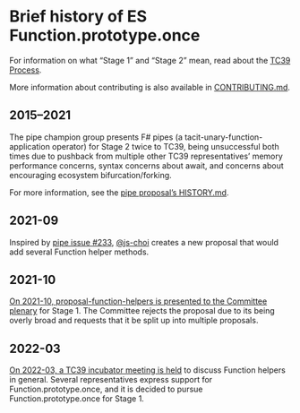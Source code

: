 # Brief history of ES Function.prototype.once
For information on what “Stage 1” and “Stage 2” mean,
read about the [TC39 Process][].

More information about contributing is also available in [CONTRIBUTING.md][].

## 2015–2021
The pipe champion group presents F# pipes (a tacit-unary-function-application
operator) for Stage 2 twice to TC39, being unsuccessful both times due to
pushback from multiple other TC39 representatives’ memory performance concerns,
syntax concerns about await, and concerns about encouraging ecosystem
bifurcation/forking.

For more information, see the [pipe proposal’s HISTORY.md][pipe history].

## 2021-09
Inspired by [pipe issue #233][], [@js-choi][] creates a new proposal
that would add several Function helper methods.

## 2021-10
[On 2021-10, proposal-function-helpers is presented to the Committee
plenary][2021-10] for Stage 1. The Committee rejects the proposal due to its
being overly broad and requests that it be split up into multiple proposals.

## 2022-03
[On 2022-03, a TC39 incubator meeting is held][2022-03 incubator] to discuss
Function helpers in general. Several representatives express support for
Function.prototype.once, and it is decided to pursue Function.prototype.once
for Stage 1.

[TC39 process]: https://tc39.es/process-document/
[CONTRIBUTING.md]: https://github.com/tc39/proposal-pipeline-operator/blob/main/CONTRIBUTING.md

[pipe history]: https://github.com/tc39/proposal-pipeline-operator/blob/main/HISTORY.md
[pipe issue #233]: https://github.com/tc39/proposal-pipeline-operator/issues/233

[@js-choi]: https://github.com/js-choi

[2021-10]: https://github.com/tc39-transfer/proposal-function-helpers/issues/17#issuecomment-953814353

[2022-03 incubator]: https://github.com/tc39/incubator-agendas/blob/main/notes/2022/03-08.md
